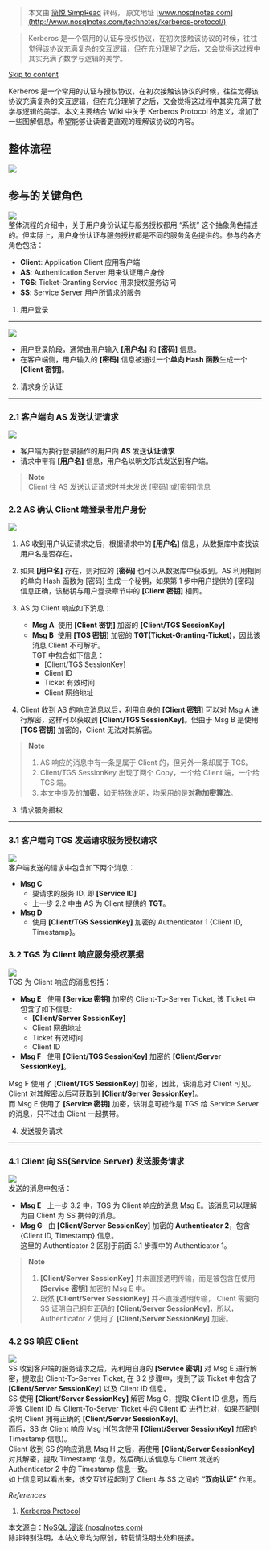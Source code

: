 > 本文由 [简悦 SimpRead](http://ksria.com/simpread/) 转码， 原文地址 [www.nosqlnotes.com](http://www.nosqlnotes.com/technotes/kerberos-protocol/)

> Kerberos 是一个常用的认证与授权协议，在初次接触该协议的时候，往往觉得该协议充满复杂的交互逻辑，但在充分理解了之后，又会觉得这过程中其实充满了数学与逻辑的美学。

[Skip to content](#content)

Kerberos 是一个常用的认证与授权协议，在初次接触该协议的时候，往往觉得该协议充满复杂的交互逻辑，但在充分理解了之后，又会觉得这过程中其实充满了数学与逻辑的美学。本文主要结合 Wiki 中关于 Kerberos Protocol 的定义，增加了一些图解信息，希望能够让读者更直观的理解该协议的内容。  

整体流程
----

![](http://www.nosqlnotes.com/wp-content/uploads/2017/12/%E8%AE%A4%E8%AF%81%E4%B8%8E%E9%89%B4%E6%9D%83%E6%95%B4%E4%BD%93%E6%B5%81%E7%A8%8B.png)

参与的关键角色
-------

![](http://www.nosqlnotes.com/wp-content/uploads/2017/12/%E8%AE%A4%E8%AF%81%E4%B8%8E%E9%89%B4%E6%9D%83%E5%85%B3%E9%94%AE%E8%A7%92%E8%89%B2.png)  
整体流程的介绍中，关于用户身份认证与服务授权都用 “系统” 这个抽象角色描述的。但实际上，用户身份认证与服务授权都是不同的服务角色提供的。参与的各方角色包括：

*   **Client**: Application Client 应用客户端
*   **AS**: Authentication Server 用来认证用户身份
*   **TGS**: Ticket-Granting Service 用来授权服务访问
*   **SS**: Service Server 用户所请求的服务

1. 用户登录
-------

![](http://www.nosqlnotes.com/wp-content/uploads/2017/12/1%E7%94%A8%E6%88%B7%E7%99%BB%E5%BD%95-1.png)

*   用户登录阶段，通常由用户输入 **[用户名]** 和 **[密码]** 信息。
*   在客户端侧，用户输入的 **[密码]** 信息被通过一个**单向 Hash 函数**生成一个 **[Client 密钥]**。

2. 请求身份认证
---------

### 2.1 客户端向 AS 发送认证请求

![](http://www.nosqlnotes.com/wp-content/uploads/2017/12/2.1%E5%AE%A2%E6%88%B7%E7%AB%AF%E8%AF%B7%E6%B1%82%E7%94%A8%E6%88%B7%E8%AE%A4%E8%AF%81.png)

*   客户端为执行登录操作的用户向 **AS** 发送**认证请求**
*   请求中带有 **[用户名]** 信息，用户名以明文形式发送到客户端。

> **Note**  
> Client 往 AS 发送认证请求时并未发送 [密码] 或[密钥]信息

### 2.2 AS 确认 Client 端登录者用户身份

![](http://www.nosqlnotes.com/wp-content/uploads/2017/12/2.2AS%E7%A1%AE%E8%AE%A4%E5%AE%A2%E6%88%B7%E7%AB%AF%E7%94%A8%E6%88%B7%E8%BA%AB%E4%BB%BD-1.png)

1.  AS 收到用户认证请求之后，根据请求中的 **[用户名]** 信息，从数据库中查找该用户名是否存在。
2.  如果 **[用户名]** 存在，则对应的 **[密码]** 也可以从数据库中获取到。AS 利用相同的单向 Hash 函数为 [密码] 生成一个秘钥，如果第 1 步中用户提供的 [密码] 信息正确，该秘钥与用户登录章节中的 **[Client 密钥]** 相同。
3.  AS 为 Client 响应如下消息：
    *   **Msg A**  使用 **[Client 密钥]** 加密的 **[Client/TGS SessionKey]**
    *   **Msg B**  使用 **[TGS 密钥]** 加密的 **TGT(Ticket-Granting-Ticket)**，因此该消息 Client 不可解析。  
        TGT 中包含如下信息：
        *   [Client/TGS SessionKey]
        *   Client ID
        *   Ticket 有效时间
        *   Client 网络地址

4.  Client 收到 AS 的响应消息以后，利用自身的 **[Client 密钥]** 可以对 Msg A 进行解密，这样可以获取到 **[Client/TGS SessionKey]**。但由于 Msg B 是使用 **[TGS 密钥]** 加密的，Client 无法对其解密。

> **Note**
> 
> 1.  AS 响应的消息中有一条是属于 Client 的，但另外一条却属于 TGS。
> 2.  Client/TGS SessionKey 出现了两个 Copy，一个给 Client 端，一个给 TGS 端。
> 3.  本文中提及的**加密**，如无特殊说明，均采用的是**对称加密算法**。

3. 请求服务授权
---------

### 3.1 客户端向 TGS 发送请求服务授权请求

![](http://www.nosqlnotes.com/wp-content/uploads/2017/12/3.1%E5%AE%A2%E6%88%B7%E7%AB%AF%E8%AF%B7%E6%B1%82%E6%8E%88%E6%9D%83%E6%9C%8D%E5%8A%A1%E8%AE%BF%E9%97%AE.png)  
客户端发送的请求中包含如下两个消息：

*   **Msg C**
    *   要请求的服务 ID, 即 **[Service ID]**
    *   上一步 2.2 中由 AS 为 Client 提供的 **TGT**。
*   **Msg D**
    *   使用 **[Client/TGS SessionKey]** 加密的 Authenticator 1 {Client ID, Timestamp}。

### 3.2 TGS 为 Client 响应服务授权票据

![](http://www.nosqlnotes.com/wp-content/uploads/2017/12/3.2TGS%E6%8E%88%E6%9D%83%E5%AE%A2%E6%88%B7%E7%AB%AF%E7%94%A8%E6%88%B7%E8%AE%BF%E9%97%AE%E6%9C%8D%E5%8A%A1-1.png)  
TGS 为 Client 响应的消息包括：

*   **Msg E**   使用 **[Service 密钥]** 加密的 Client-To-Server Ticket, 该 Ticket 中包含了如下信息:
    *   **[Client/Server SessionKey]**
    *   Client 网络地址
    *   Ticket 有效时间
    *   Client ID
*   **Msg F**   使用 **[Client/TGS SessionKey]** 加密的 **[Client/Server SessionKey]**。

Msg F 使用了 **[Client/TGS SessionKey]** 加密，因此，该消息对 Client 可见。Client 对其解密以后可获取到 **[Client/Server SessionKey]**。  
而 Msg E 使用了 **[Service 密钥]** 加密，该消息可视作是 TGS 给 Service Server 的消息，只不过由 Client 一起携带。

4. 发送服务请求
---------

### 4.1 Client 向 SS(Service Server) 发送服务请求

![](http://www.nosqlnotes.com/wp-content/uploads/2017/12/4.1%E5%AE%A2%E6%88%B7%E7%AB%AF%E5%90%91%E7%94%B3%E8%AF%B7%E7%9A%84%E6%9C%8D%E5%8A%A1%E5%8F%91%E9%80%81%E8%AF%B7%E6%B1%82-2.png)  
发送的消息中包括：

*   **Msg E**   上一步 3.2 中，TGS 为 Client 响应的消息 Msg E。该消息可以理解为由 Client 为 SS 携带的消息。
*   **Msg G**   由 **[Client/Server SessionKey]** 加密的 **Authenticator 2**，包含 {Client ID, Timestamp} 信息。  
    这里的 Authenticator 2 区别于前面 3.1 步骤中的 Authenticator 1。

> **Note**
> 
> 1.  **[Client/Server SessionKey]** 并未直接透明传输，而是被包含在使用 **[Service 密钥]** 加密的 Msg E 中。
> 2.  既然 **[Client/Server SessionKey]** 并不直接透明传输， Client 需要向 SS 证明自己拥有正确的 **[Client/Server SessionKey]**，所以，Authenticator 2 使用了 **[Client/Server SessionKey]** 加密。

### 4.2 SS 响应 Client

![](http://www.nosqlnotes.com/wp-content/uploads/2017/12/4.2%E8%A2%AB%E8%AF%B7%E6%B1%82%E7%9A%84%E6%9C%8D%E5%8A%A1%E7%BB%99%E5%AE%A2%E6%88%B7%E7%AB%AF%E5%93%8D%E5%BA%94.png)  
SS 收到客户端的服务请求之后，先利用自身的 **[Service 密钥]** 对 Msg E 进行解密，提取出 Client-To-Server Ticket, 在 3.2 步骤中，提到了该 Ticket 中包含了 **[Client/Server SessionKey]** 以及 Client ID 信息。  
SS 使用 **[Client/Server SessionKey]** 解密 Msg G，提取 Client ID 信息，而后将该 Client ID 与 Client-To-Server Ticket 中的 Client ID 进行比对，如果匹配则说明 Client 拥有正确的 **[Client/Server SessionKey]**。  
而后，SS 向 Client 响应 Msg H(包含使用 **[Client/Server SessionKey]** 加密的 Timestamp 信息)。  
Client 收到 SS 的响应消息 Msg H 之后，再使用 **[Client/Server SessionKey]** 对其解密，提取 Timestamp 信息，然后确认该信息与 Client 发送的 Authenticator 2 中的 Timestamp 信息一致。  
如上信息可以看出来，该交互过程起到了 Client 与 SS 之间的 **“双向认证”** 作用。

_References_

1.  [Kerberos Protocol](https://en.wikipedia.org/wiki/Kerberos_(protocol))

本文源自：[NoSQL 漫谈 (nosqlnotes.com)](http://www.nosqlnotes.com/)  
除非特别注明，本站文章均为原创，转载请注明出处和链接。